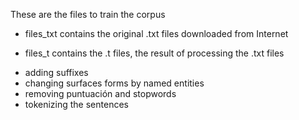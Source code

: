 These are the files to train the corpus

- files_txt contains the original .txt files downloaded from Internet

- files_t contains the .t files, the result of processing the .txt files
* adding suffixes
* changing surfaces forms by named entities
* removing puntuación and stopwords
* tokenizing the sentences
